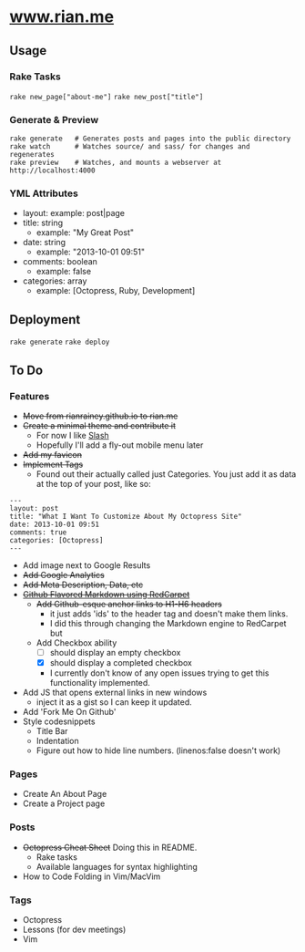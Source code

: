 # www.rian.me

## Usage

### Rake Tasks

`rake new_page["about-me"]`
`rake new_post["title"]`

### Generate & Preview

```
rake generate   # Generates posts and pages into the public directory
rake watch      # Watches source/ and sass/ for changes and regenerates
rake preview    # Watches, and mounts a webserver at http://localhost:4000
```

### YML Attributes

- layout: example: post|page
- title: string
    - example: "My Great Post"
- date: string
    - example: "2013-10-01 09:51"
- comments: boolean
    - example: false
- categories: array
    - example: [Octopress, Ruby, Development]


## Deployment

`rake generate`
`rake deploy`

## To Do

### Features

* ~~Move from rianrainey.github.io to rian.me~~
* ~~Create a minimal theme and contribute it~~
    * For now I like [Slash](http://zespia.tw/Octopress-Theme-Slash/)
    * Hopefully I'll add a fly-out mobile menu later
* ~~Add my favicon~~
* ~~Implement Tags~~
    * Found out their actually called just Categories. You just add it
as data at the top of your post, like so: 

```
---
layout: post
title: "What I Want To Customize About My Octopress Site"
date: 2013-10-01 09:51
comments: true
categories: [Octopress]
---
```
 
* Add image next to Google Results
* ~~Add Google Analytics~~
* ~~Add Meta Description, Data, etc~~
* ~~[Github Flavored Markdown using
RedCarpet](http://yangsu.github.io/blog/2012/10/11/using-octopress-with-github-flavored-markdown-redcarpet/)~~
    * ~~Add Github-esque anchor links to H1-H6 headers~~
        * it just adds 'ids' to the header tag and doesn't make them links.
        * I did this through changing the Markdown engine to RedCarpet but
    * Add Checkbox ability
        * [ ] should display an empty checkbox
        * [x] should display a completed checkbox
        * I currently don't know of any open issues trying to get this
functionality implemented.
* Add JS that opens external links in new windows
    * inject it as a gist so I can keep it updated.
* Add 'Fork Me On Github'
* Style codesnippets
    * Title Bar
    * Indentation
    * Figure out how to hide line numbers. (linenos:false doesn't work)

### Pages
* Create An About Page
* Create a Project page

### Posts
* ~~Octopress Cheat Sheet~~ Doing this in README.
    * Rake tasks
    * Available languages for syntax highlighting
* How to Code Folding in Vim/MacVim

### Tags
* Octopress
* Lessons (for dev meetings)
* Vim
